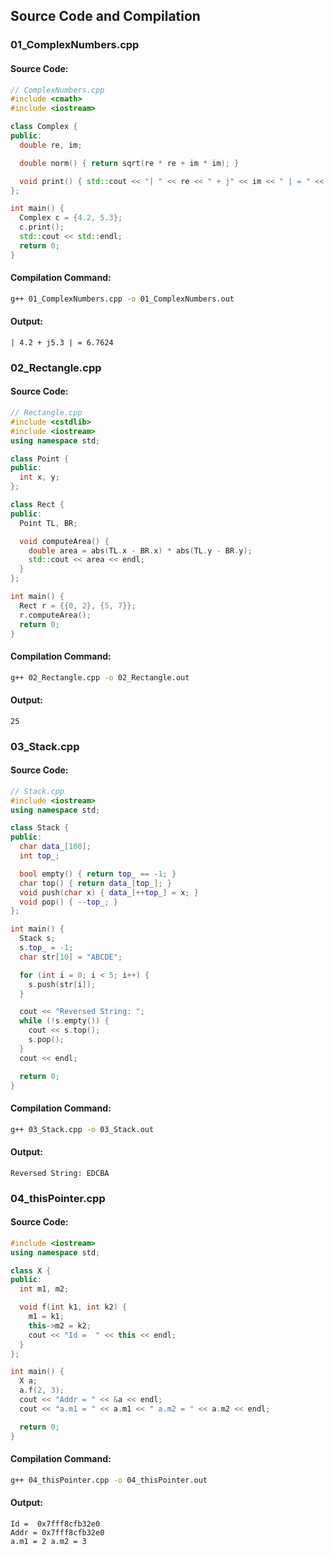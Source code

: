 
## Source Code and Compilation

### 01_ComplexNumbers.cpp

#### Source Code:
```cpp
// ComplexNumbers.cpp
#include <cmath>
#include <iostream>

class Complex {
public:
  double re, im;

  double norm() { return sqrt(re * re + im * im); }

  void print() { std::cout << "| " << re << " + j" << im << " | = " << norm(); }
};

int main() {
  Complex c = {4.2, 5.3};
  c.print();
  std::cout << std::endl;
  return 0;
}

```
#### Compilation Command:
```sh
g++ 01_ComplexNumbers.cpp -o 01_ComplexNumbers.out
```
#### Output:
```
| 4.2 + j5.3 | = 6.7624
```
### 02_Rectangle.cpp

#### Source Code:
```cpp
// Rectangle.cpp
#include <cstdlib>
#include <iostream>
using namespace std;

class Point {
public:
  int x, y;
};

class Rect {
public:
  Point TL, BR;

  void computeArea() {
    double area = abs(TL.x - BR.x) * abs(TL.y - BR.y);
    std::cout << area << endl;
  }
};

int main() {
  Rect r = {{0, 2}, {5, 7}};
  r.computeArea();
  return 0;
}

```
#### Compilation Command:
```sh
g++ 02_Rectangle.cpp -o 02_Rectangle.out
```
#### Output:
```
25
```
### 03_Stack.cpp

#### Source Code:
```cpp
// Stack.cpp
#include <iostream>
using namespace std;

class Stack {
public:
  char data_[100];
  int top_;

  bool empty() { return top_ == -1; }
  char top() { return data_[top_]; }
  void push(char x) { data_[++top_] = x; }
  void pop() { --top_; }
};

int main() {
  Stack s;
  s.top_ = -1;
  char str[10] = "ABCDE";

  for (int i = 0; i < 5; i++) {
    s.push(str[i]);
  }

  cout << "Reversed String: ";
  while (!s.empty()) {
    cout << s.top();
    s.pop();
  }
  cout << endl;

  return 0;
}

```
#### Compilation Command:
```sh
g++ 03_Stack.cpp -o 03_Stack.out
```
#### Output:
```
Reversed String: EDCBA
```
### 04_thisPointer.cpp

#### Source Code:
```cpp
#include <iostream>
using namespace std;

class X {
public:
  int m1, m2;

  void f(int k1, int k2) {
    m1 = k1;
    this->m2 = k2;
    cout << "Id =  " << this << endl;
  }
};

int main() {
  X a;
  a.f(2, 3);
  cout << "Addr = " << &a << endl;
  cout << "a.m1 = " << a.m1 << " a.m2 = " << a.m2 << endl;

  return 0;
}

```
#### Compilation Command:
```sh
g++ 04_thisPointer.cpp -o 04_thisPointer.out
```
#### Output:
```
Id =  0x7fff8cfb32e0
Addr = 0x7fff8cfb32e0
a.m1 = 2 a.m2 = 3
```